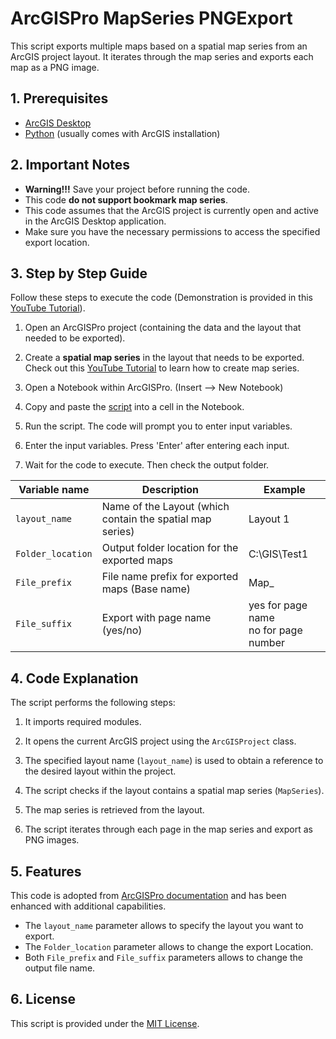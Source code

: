 # ArcGISPro MapSeries PNGExport
This script exports multiple maps based on a spatial map series from an ArcGIS project layout. It iterates through the map series and exports each map as a PNG image.

## 1. Prerequisites

- [ArcGIS Desktop](https://www.esri.com/en-us/arcgis/products/arcgis-desktop/overview)
- [Python](https://www.python.org/) (usually comes with ArcGIS installation)

## 2. Important Notes

- <b>Warning!!!</b> Save your project before running the code.
- This code **do not support bookmark map series**.
- This code assumes that the ArcGIS project is currently open and active in the ArcGIS Desktop application.
- Make sure you have the necessary permissions to access the specified export location.

## 3. Step by Step Guide

Follow these steps to execute the code (Demonstration is provided in this [YouTube Tutorial](https://www.youtube.com/watch?v=IgkXu33A6YI)).

1. Open an ArcGISPro project (containing the data and the layout that needed to be exported).

3. Create a **spatial map series** in the layout that needs to be exported. <br> Check out this [YouTube Tutorial](https://www.youtube.com/watch?v=MNG381rli24) to learn how to create map series.

5. Open a Notebook within ArcGISPro. (Insert --> New Notebook)

6. Copy and paste the [script](ArcGISPro_MapSeries_PNGExport) into a cell in the Notebook.

7. Run the script. The code will prompt you to enter input variables.
   
9. Enter the input variables. Press 'Enter' after entering each input.
   
11. Wait for the code to execute. Then check the output folder.

| Variable name | Description | Example | 
| -------- | -------- | -------- |
| `layout_name` | Name of the Layout (which contain the spatial map series) | Layout 1|
| `Folder_location` | Output folder location for the exported maps | C:\GIS\Test1|
| `File_prefix` | File name prefix for exported maps (Base name) | Map_|
| `File_suffix` | Export with page name (yes/no) | yes for page name <br> no for page number|

## 4. Code Explanation

The script performs the following steps:

1. It imports required modules.

2. It opens the current ArcGIS project using the `ArcGISProject` class.

3. The specified layout name (`layout_name`) is used to obtain a reference to the desired layout within the project.

4. The script checks if the layout contains a spatial map series (`MapSeries`).

5. The map series is retrieved from the layout.

6. The script iterates through each page in the map series and export as PNG images.

## 5. Features

This code is adopted from  [ArcGISPro documentation](https://pro.arcgis.com/en/pro-app/latest/arcpy/mapping/mapseries-class.htm) and has been enhanced with additional capabilities.
- The `layout_name` parameter allows to specify the layout you want to export.
- The `Folder_location` parameter allows to change the export Location.
- Both `File_prefix` and `File_suffix` parameters allows to change the output file name.


## 6. License

This script is provided under the [MIT License](LICENSE).

